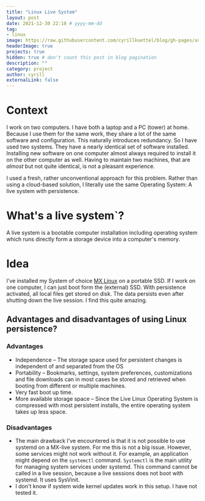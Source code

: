 ```yaml
---
title: "Linux Live System"
layout: post
date: 2021-12-30 22:10 # yyyy-mm-dd
tag: 
- linux
image: https://raw.githubusercontent.com/cyrillkuettel/blog/gh-pages/assets/images/live-usb-linux.webp
headerImage: true
projects: true
hidden: true # don't count this post in blog pagination
description: ""
category: project
author: cyrill
externalLink: false
---
```


# Context

I work on two computers. I have both a laptop and a PC (tower) at home. Because I use them for the same work, they share a lot of the same software and configuration. This naturally introduces redundancy. So I have used two systems. They have a nearly identical set of software installed. Installing new software on one computer almost always required to install it on the other computer as well.
Having to maintain two machines, that are _almost_ but not quite identical, is not a pleasant experience. 

I used a fresh, rather unconventional approach for this problem. Rather than using a cloud-based solution, I literally use the same Operating System: A live system with persistence. 

# What's a live system`?
A live system is a bootable computer installation including operating system which runs directly form a storage device into a computer's memory. 

# Idea
I've installed my System of choice [MX Linux](https://mxlinux.org/) on a portable SSD. If I work on one computer, I can just boot form the (external) SSD. With persistence activated, all local files get stored on disk. The data persists even after shutting down the live session. I find this quite amazing.

## Advantages and disadvantages of using Linux persistence?
### Advantages
- Independence – The storage space used for persistent changes is independent of and separated from the OS
- Portability – Bookmarks, settings, system preferences, customizations and file downloads can in most cases be stored and retrieved when booting from different or multiple machines.
- Very fast boot up time.
- More available storage space – Since the Live Linux Operating System is compressed with most persistent installs, the entire operating system takes up less space.


### Disadvantages
- The main drawback I've encountered is that it is not possible to use systemd on a MX-live system. For me this is not a big issue. However, some services might not work without it. For example, an application might depend on the `systemctl` command. `Systemctl` is the main utility for managing system services under systemd. This command cannot be called in a live session, because a live sessions does not boot with systemd. It uses SysVinit. 
- I don't know if system wide kernel updates work in this setup. I have not tested it. 